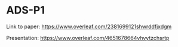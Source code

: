 # ADS-P1

Link to paper: https://www.overleaf.com/2381699121shwrddfjxdgm

Presentation: https://www.overleaf.com/4651678664vhvytzchsrtp
